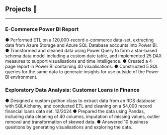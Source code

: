 ## Projects 🔭
_______________________________________________________________________________________________________________
### E-Commerce Power BI Report
  ● Performed ETL on a 120,000-record e-commerce data-set, extracting data from Azure Storage and
Azure SQL Database accounts into Power BI.
  ● Transformed and cleaned data using Power Query to form a star-based schema data model including a
custom date table, and implemented 25 DAX measures to support visualisations and time intelligence.
  ● Created a 4-page report in Power BI containing 40 visualisations.
  ● Constructed 5 SQL queries for the same data to generate insights for use outside of the Power BI
environment.

### Exploratory Data Analysis: Customer Loans in Finance
  ● Designed a custom python class to extract data from an RDS database with SQLAlchemy, and conducted ETL and cleaning on a 54,000 record financial loans data set.
12/2024
  ● Prepared the data using Pandas, including data cleaning of 40 columns, imputation of missing values, outlier removal and transformation of skewed data.
  ● Answered 10 business questions by generating visualisations and exploring the data.


<!--
**SteenMaxwell/SteenMaxwell** is a ✨ _special_ ✨ repository because its `README.md` (this file) appears on your GitHub profile.

Here are some ideas to get you started:

- 🔭 I’m currently working on ...
- 🌱 I’m currently learning ...
- 👯 I’m looking to collaborate on ...
- 🤔 I’m looking for help with ...
- 💬 Ask me about ...
- 📫 How to reach me: ...
- 😄 Pronouns: ...
- ⚡ Fun fact: ...
-->
